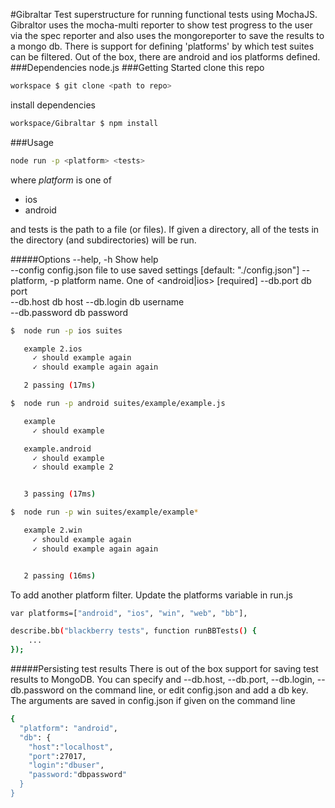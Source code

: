 #Gibraltar
Test superstructure for running functional tests using MochaJS. Gibraltor uses the mocha-multi reporter to show test progress to the user via the spec reporter and also uses the mongoreporter to save the results to a mongo db. There is support for defining 'platforms' by which test suites can be filtered. Out of the box, there are android and ios platforms defined.
###Dependencies
node.js
###Getting Started
clone this repo
```sh
workspace $ git clone <path to repo>
```
install dependencies
```sh
workspace/Gibraltar $ npm install
```
###Usage
```sh
node run -p <platform> <tests>
```
where
*platform* is one of
 - ios
 - android <default>

and tests is the path to a file (or files). If given a directory, all of the tests in the directory (and subdirectories) will be run.

#####Options
  --help, -h      Show help                                                     
  --config        config.json file to use saved settings
                                                      [default: "./config.json"]
  --platform, -p  platform name. One of <android|ios>         [required]
  --db.port       db port                                                       
  --db.host       db host 
  --db.login      db username                                                   
  --db.password   db password  

```sh
$  node run -p ios suites

   example 2.ios
     ✓ should example again 
     ✓ should example again again 

   2 passing (17ms)
```
```sh
$  node run -p android suites/example/example.js

   example
     ✓ should example 

   example.android
     ✓ should example 
     ✓ should example 2 


   3 passing (17ms)
```
```sh
$  node run -p win suites/example/example*

   example 2.win
     ✓ should example again 
     ✓ should example again again 


   2 passing (16ms)
```
To add another platform filter. Update the platforms variable in run.js
```sh
var platforms=["android", "ios", "win", "web", "bb"],
```
```sh
describe.bb("blackberry tests", function runBBTests() {
	...
});
```

#####Persisting test results
There is out of the box support for saving test results to MongoDB. You can specify and --db.host, --db.port, --db.login, --db.password on the command line, or edit config.json and add a db key. The arguments are saved in config.json if given on the command line
```sh
{
  "platform": "android",
  "db": {
    "host":"localhost",
    "port":27017,
    "login":"dbuser",
    "password:"dbpassword"
  }
}
```

